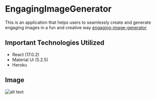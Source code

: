 # EngagingImageGenerator
This is an application that helps users to seamlessly create and generate engaging images in a fun and creative way  [engaging-image-generator](https://engaging-post-image-generator.herokuapp.com/)



## Important Technologies Utilized

* React (17.0.2)
* Material Ui (5.2.5)
* Heroku 



 ## Image

![alt text](https://res.cloudinary.com/dn6vnxbnm/image/upload/v1650493328/engaging/ezgif.com-gif-maker_20_lfaztq.gif)

